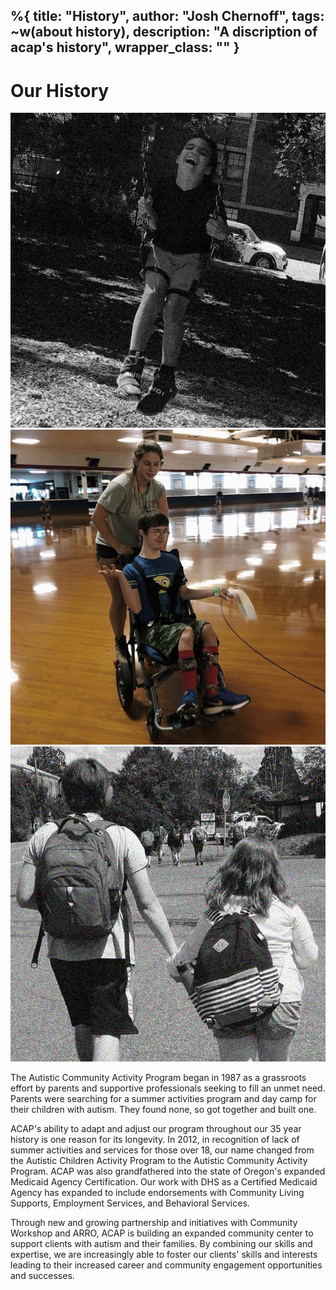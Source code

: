 %{
  title: "History",
  author: "Josh Chernoff",
  tags: ~w(about history),
  description: "A discription of acap's history",
  wrapper_class: ""
}
---

<div class="relative isolate overflow-hidden py-20">
<div class="absolute inset-0 -z-10 object-top object-cover opacity-[.15] h-[200%] w-[200%]  bg-base bg-[url('/assets/images/kids.webp')] bg-[length:400px] ">
</div>
<div class="mx-auto max-w-4xl flex flex-col h-full items-center justify-center">
  <h1 class="font-black text-base-content tracking-tight text-5xl mb-4">
     Our History
  </h1>
</div>
</div>

<div class="px-8 sm:px-0 prose lg:prose-lg mx-auto py-20">
<div class="grid grid-cols-1 md:grid-cols-3 gap-4">
    <div>
        <img class="h-auto max-w-full" src="/assets/images/History_01.jpg">
    </div>
    <div>
        <img class="h-auto max-w-full" src="/assets/images/History_02.jpg">
    </div>
    <div>
        <img class="h-auto max-w-full" src="/assets/images/History_03.jpg">
    </div>
</div>

The Autistic Community Activity Program began in 1987 as a grassroots effort by parents and supportive professionals seeking to fill an unmet need. Parents were searching for a summer activities program and day camp for their children with autism. They found none, so got together and built one.

ACAP's ability to adapt and adjust our program throughout our 35 year history is one reason for its longevity. In 2012, in recognition of lack of summer activities and services for those over 18, our name changed from the Autistic Children Activity Program to the Autistic Community Activity Program. ACAP was also grandfathered into the state of Oregon's expanded Medicaid Agency Certification. Our work with DHS as a Certified Medicaid Agency has expanded to include endorsements with Community Living Supports, Employment Services, and Behavioral Services.

Through new and growing partnership and initiatives with Community Workshop and ARRO, ACAP is building an expanded community center to support clients with autism and their families. By combining our skills and expertise, we are increasingly able to foster our clients' skills and interests leading to their increased career and community engagement opportunities and successes.
</div>